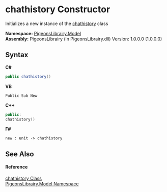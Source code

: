 # chathistory Constructor 
 

Initializes a new instance of the <a href="f6e3b8f2-5289-041c-bfed-7d1e9141308b">chathistory</a> class

**Namespace:**&nbsp;<a href="740f9e4a-e251-715e-60bf-e906871d97b4">PigeonsLibrairy.Model</a><br />**Assembly:**&nbsp;PigeonsLibrairy (in PigeonsLibrairy.dll) Version: 1.0.0.0 (1.0.0.0)

## Syntax

**C#**<br />
``` C#
public chathistory()
```

**VB**<br />
``` VB
Public Sub New
```

**C++**<br />
``` C++
public:
chathistory()
```

**F#**<br />
``` F#
new : unit -> chathistory
```


## See Also


#### Reference
<a href="f6e3b8f2-5289-041c-bfed-7d1e9141308b">chathistory Class</a><br /><a href="740f9e4a-e251-715e-60bf-e906871d97b4">PigeonsLibrairy.Model Namespace</a><br />